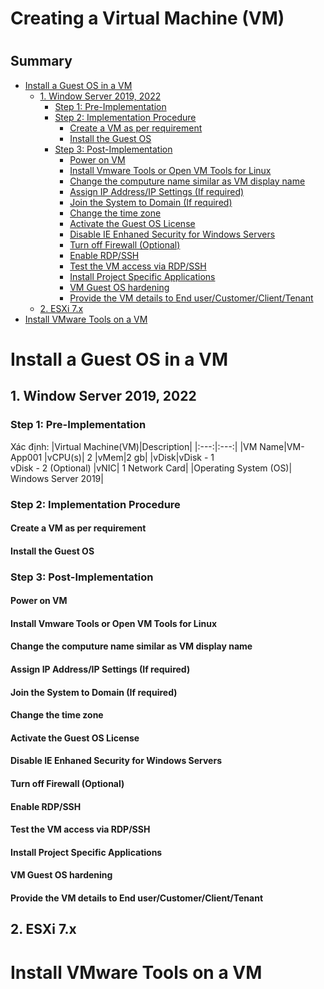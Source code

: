 <h1>Creating a Virtual Machine (VM)<h1>

<h2>Summary</h2>

- [Install a Guest OS in a VM](#install-a-guest-os-in-a-vm)
  - [1. Window Server 2019, 2022](#1-window-server-2019-2022)
    - [Step 1: Pre-Implementation](#step-1-pre-implementation)
    - [Step 2: Implementation Procedure](#step-2-implementation-procedure)
      - [Create a VM as per requirement](#create-a-vm-as-per-requirement)
      - [Install the Guest OS](#install-the-guest-os)
    - [Step 3: Post-Implementation](#step-3-post-implementation)
      - [Power on VM](#power-on-vm)
      - [Install Vmware Tools or Open VM Tools for Linux](#install-vmware-tools-or-open-vm-tools-for-linux)
      - [Change the computure name similar as VM display name](#change-the-computure-name-similar-as-vm-display-name)
      - [Assign IP Address/IP Settings (If required)](#assign-ip-addressip-settings-if-required)
      - [Join the System to Domain (If required)](#join-the-system-to-domain-if-required)
      - [Change the time zone](#change-the-time-zone)
      - [Activate the Guest OS License](#activate-the-guest-os-license)
      - [Disable IE Enhaned Security for Windows Servers](#disable-ie-enhaned-security-for-windows-servers)
      - [Turn off Firewall (Optional)](#turn-off-firewall-optional)
      - [Enable RDP/SSH](#enable-rdpssh)
      - [Test the VM access via RDP/SSH](#test-the-vm-access-via-rdpssh)
      - [Install Project Specific Applications](#install-project-specific-applications)
      - [VM Guest OS hardening](#vm-guest-os-hardening)
      - [Provide the VM details to End user/Customer/Client/Tenant](#provide-the-vm-details-to-end-usercustomerclienttenant)
  - [2. ESXi 7.x](#2-esxi-7x)
- [Install VMware Tools on a VM](#install-vmware-tools-on-a-vm)

# Install a Guest OS in a VM
## 1. Window Server 2019, 2022
### Step 1: Pre-Implementation
Xác định:
|Virtual Machine(VM)|Description|
|:---:|:---:|
|VM Name|VM-App001
|vCPU(s)| 2
|vMem|2 gb| 
|vDisk|vDisk - 1<br>vDisk - 2 (Optional)
|vNIC| 1 Network Card|
|Operating System (OS)| Windows Server 2019|

### Step 2: Implementation Procedure
#### Create a VM as per requirement
#### Install the Guest OS
### Step 3: Post-Implementation
#### Power on VM
#### Install Vmware Tools or Open VM Tools for Linux
#### Change the computure name similar as VM display name
#### Assign IP Address/IP Settings (If required)
#### Join the System to Domain (If required)
#### Change the time zone
#### Activate the Guest OS License
#### Disable IE Enhaned Security for Windows Servers
#### Turn off Firewall (Optional)
#### Enable RDP/SSH
#### Test the VM access via RDP/SSH
#### Install Project Specific Applications
#### VM Guest OS hardening
#### Provide the VM details to End user/Customer/Client/Tenant
## 2. ESXi 7.x

# Install VMware Tools on a VM